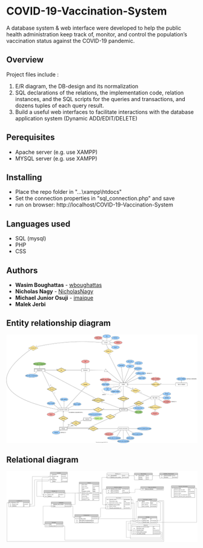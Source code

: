 # COVID-19-Vaccination-System
A database system & web interface were developed to help the public health administration keep track of, monitor, and control the population’s vaccination status against the COVID-19 pandemic.

## Overview
Project files include :
1. E/R diagram, the DB-design and its normalization
2. SQL declarations of the relations, the implementation code, relation instances, and the SQL scripts for the queries and
transactions, and dozens tuples of each query result. 
3. Build a useful web interfaces to facilitate interactions with the database application system (Dynamic ADD/EDIT/DELETE)

## Perequisites
- Apache server (e.g. use XAMPP)
- MYSQL server (e.g. use XAMPP)

## Installing
- Place the repo folder in "...\xampp\htdocs"
- Set the connection properties in "sql_connection.php" and save
- run on browser: http://localhost/COVID-19-Vaccination-System

## Languages used
- SQL (mysql)
- PHP
- CSS

## Authors
* **Wasim Boughattas** - [wboughattas](https://github.com/wboughattas)
* **Nicholas Nagy** - [NicholasNagy](https://github.com/NicholasNagy)
* **Michael Junior Osuji** - [imaique](https://github.com/imaique)
* **Malek Jerbi**

## Entity relationship diagram
![](https://github.com/wboughattas/COVID-19-Vaccination-System/blob/main/COVID-19%20Vaccination%20System/ERD.svg)

## Relational diagram
![](https://github.com/wboughattas/COVID-19-Vaccination-System/blob/main/COVID-19%20Vaccination%20System/Relations.svg)